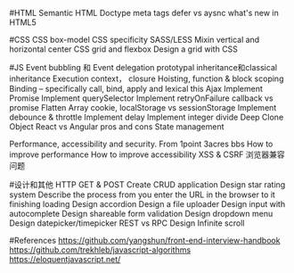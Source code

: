 #HTML
Semantic HTML
Doctype
meta tags
defer vs aysnc
what's new in HTML5


#CSS
CSS box-model
CSS specificity
SASS/LESS
Mixin
vertical and horizontal center
CSS grid and flexbox
Design a grid with CSS


#JS
Event bubbling 和 Event delegation
prototypal inheritance和classical inheritance
Execution context， closure
Hoisting, function & block scoping
Binding – specifically call, bind, apply and lexical this
Ajax
Implement Promise
Implement querySelector
Implement retryOnFailure
callback vs promise
Flatten Array
cookie, localStorage vs sessionStorage
Implement debounce & throttle
Implement delay
Implement integer divide
Deep Clone Object
React vs Angular pros and cons
State management


Performance, accessibility and security. From 1point 3acres bbs
How to improve performance
How to improve accessibility
XSS & CSRF
浏览器兼容问题



#设计和其他
HTTP GET & POST
Create CRUD application
Design star rating system
Describe the process from you enter the URL in the browser to  it finishing loading
Design accordion
Design a file uploader
Design input with autocomplete
Design shareable form validation
Design dropdown menu
Design datepicker/timepicker
REST vs RPC
Design Infinite scroll





#References
https://github.com/yangshun/front-end-interview-handbook
https://github.com/trekhleb/javascript-algorithms
https://eloquentjavascript.net/
